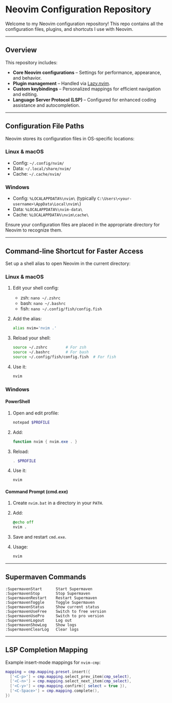 # Neovim Configuration Repository

Welcome to my Neovim configuration repository! This repo contains all the configuration files, plugins, and shortcuts I use with Neovim.

---

## Overview

This repository includes:

* **Core Neovim configurations** – Settings for performance, appearance, and behavior.
* **Plugin management** – Handled via [Lazy.nvim](https://github.com/folke/lazy.nvim).
* **Custom keybindings** – Personalized mappings for efficient navigation and editing.
* **Language Server Protocol (LSP)** – Configured for enhanced coding assistance and autocompletion.

---

## Configuration File Paths

Neovim stores its configuration files in OS-specific locations:

### Linux & macOS

* Config: `~/.config/nvim/`
* Data: `~/.local/share/nvim/`
* Cache: `~/.cache/nvim/`

### Windows

* Config: `%LOCALAPPDATA%\nvim\` (typically `C:\Users\<your-username>\AppData\Local\nvim\`)
* Data: `%LOCALAPPDATA%\nvim-data\`
* Cache: `%LOCALAPPDATA%\nvim\cache\`

Ensure your configuration files are placed in the appropriate directory for Neovim to recognize them.

---

## Command-line Shortcut for Faster Access

Set up a shell alias to open Neovim in the current directory:

### Linux & macOS

1. Edit your shell config:

   * zsh: `nano ~/.zshrc`
   * bash: `nano ~/.bashrc`
   * fish: `nano ~/.config/fish/config.fish`

2. Add the alias:

   ```bash
   alias nvim='nvim .'
   ```

3. Reload your shell:

   ```bash
   source ~/.zshrc        # For zsh
   source ~/.bashrc       # For bash
   source ~/.config/fish/config.fish  # For fish
   ```

4. Use it:

   ```bash
   nvim
   ```

### Windows

#### PowerShell

1. Open and edit profile:

   ```powershell
   notepad $PROFILE
   ```

2. Add:

   ```powershell
   function nvim { nvim.exe . }
   ```

3. Reload:

   ```powershell
   . $PROFILE
   ```

4. Use it:

   ```powershell
   nvim
   ```

#### Command Prompt (cmd.exe)

1. Create `nvim.bat` in a directory in your `PATH`.
2. Add:

   ```bat
   @echo off
   nvim .
   ```
3. Save and restart `cmd.exe`.
4. Usage:

   ```cmd
   nvim
   ```

---

## Supermaven Commands

```text
:SupermavenStart      Start Supermaven
:SupermavenStop       Stop Supermaven
:SupermavenRestart    Restart Supermaven
:SupermavenToggle     Toggle Supermaven
:SupermavenStatus     Show current status
:SupermavenUseFree    Switch to free version
:SupermavenUsePro     Switch to pro version
:SupermavenLogout     Log out
:SupermavenShowLog    Show logs
:SupermavenClearLog   Clear logs
```

---

## LSP Completion Mapping

Example insert-mode mappings for `nvim-cmp`:

```lua
mapping = cmp.mapping.preset.insert({
  ['<C-p>'] = cmp.mapping.select_prev_item(cmp_select),
  ['<C-n>'] = cmp.mapping.select_next_item(cmp_select),
  ['<C-y>'] = cmp.mapping.confirm({ select = true }),
  ['<C-Space>'] = cmp.mapping.complete(),
})
```
